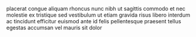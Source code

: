 placerat congue aliquam rhoncus nunc nibh ut sagittis commodo et nec molestie ex
tristique sed vestibulum ut etiam gravida risus libero interdum ac tincidunt
efficitur euismod ante id felis pellentesque praesent tellus egestas accumsan
vel mauris sit dolor
